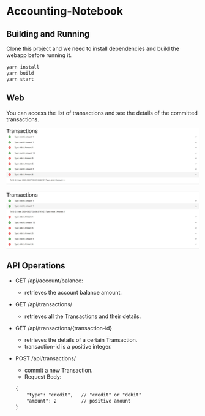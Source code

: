 # Accounting-Notebook

## Building and Running

Clone this project and we need to install dependencies and
build the webapp before running it.
```
yarn install
yarn build
yarn start
```

## Web

You can access the list of transactions and see the details of the 
committed transactions.

![alt text](https://github.com/LedesmaBruno/accounting-notebook/blob/master/images/web.jpg?raw=true)

![alt text](https://github.com/LedesmaBruno/accounting-notebook/blob/master/images/web1.jpg?raw=true)

## API Operations

- GET /api/account/balance:
    - retrieves the account balance amount.
    
- GET /api/transactions/
    - retrieves all the Transactions and their details.
    
- GET /api/transactions/{transaction-id}
    - retrieves the details of a certain Transaction.
    - transaction-id is a positive integer.
    
- POST /api/transactions/
    - commit a new Transaction.
    - Request Body:
    
    ```
  {
        "type": "credit",   // "credit" or "debit"
        "amount": 2         // positive amount 
  }
  ```